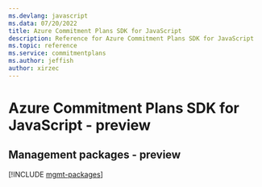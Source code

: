 ```yaml
---
ms.devlang: javascript
ms.data: 07/20/2022
title: Azure Commitment Plans SDK for JavaScript
description: Reference for Azure Commitment Plans SDK for JavaScript
ms.topic: reference
ms.service: commitmentplans
ms.author: jeffish
author: xirzec
---
```

# Azure Commitment Plans SDK for JavaScript - preview

## Management packages - preview
[!INCLUDE [mgmt-packages](commitment-plans-mgmt-index.md)]

